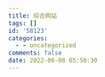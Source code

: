 ```yaml
---
title: 综合网站
tags: []
id: '58123'
categories:
  - - uncategorized
comments: false
date: 2022-06-08 05:50:30
---
```

